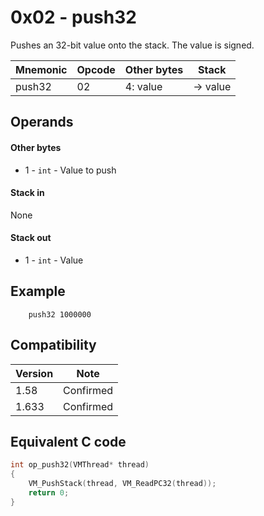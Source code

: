 0x02 - push32
=============

Pushes an 32-bit value onto the stack. The value is signed.

Mnemonic  | Opcode | Other bytes | Stack
----------|--------|-------------|--------------
push32    | 02     | 4: value    | → value

Operands
--------

#### Other bytes

* 1 - `int` - Value to push

#### Stack in

None

#### Stack out

* 1 - `int` - Value

Example
-------

```
	push32 1000000
```

Compatibility
-------------

Version | Note
--------|-------------
1.58    | Confirmed
1.633   | Confirmed

Equivalent C code
-----------------

```c
int op_push32(VMThread* thread)
{
	VM_PushStack(thread, VM_ReadPC32(thread));
	return 0;
}
```
